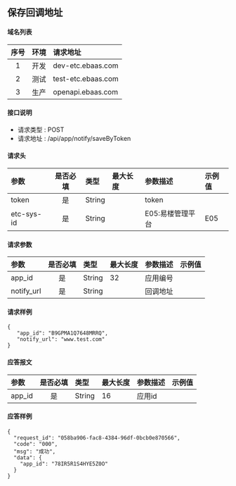 ## 保存回调地址 

#### 域名列表

| 序号  | 环境  | 请求地址           |
| :---: | :---: | :----------------- |
|   1   | 开发  | dev-etc.ebaas.com  |
|   2   | 测试  | test-etc.ebaas.com |
|   3   | 生产  | openapi.ebaas.com  |

#### 接口说明

* 请求类型 : POST
* 请求地址 : /api/app/notify/saveByToken

#### 请求头
| 参数       | 是否必填 | 类型   | 最大长度 | 参数描述         | 示例值 |
| :--------- | :------: | :----- | :------- | :--------------- | :----- |
| token      |    是    | String |          | token            |        |
| etc-sys-id |    是    | String |          | E05:易楼管理平台 | E05    |

#### 请求参数
| 参数       | 是否必填 | 类型   | 最大长度 | 参数描述 | 示例值 |
| :--------- | :------: | :----- | :------- | :------- | :----- |
| app_id     |    是    | String | 32       | 应用编号 |        |
| notify_url |    是    | String |          | 回调地址 |        |

#### 请求样例
```
{
   "app_id": "B9GPMA1Q7648MRRQ",
   "notify_url": "www.test.com"
}
```

#### 应答报文

| 参数   | 是否必填 | 类型   | 最大长度 | 参数描述 | 示例值 |
| :----- | :------: | :----- | :------- | :------- | :----- |
| app_id |    是    | String | 16       | 应用id   |        |

#### 应答样例

```
{
  "request_id": "058ba906-fac8-4384-96df-0bcb0e870566",
  "code": "000",
  "msg": "成功",
  "data": {
    "app_id": "78IR5R1S4HYE5Z0O"
  }
}

```
